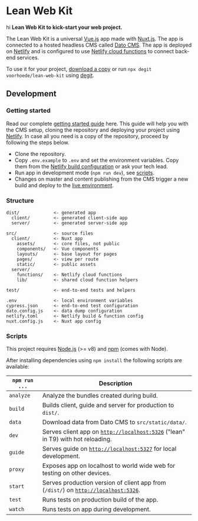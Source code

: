 # Lean Web Kit
hi
**Lean Web Kit to kick-start your web project.**

The Lean Web Kit is a universal [Vue.js](https://vuejs.org/) app made with [Nuxt.js](https://nuxtjs.org/). The app is connected to a hosted headless CMS called [Dato CMS](https://www.datocms.com/). The app is deployed on [Netlify](https://www.netlify.com/) and is configured to use [Netlify cloud functions](https://www.netlify.com/docs/functions/) to connect back-end services.

To use it for your project, [download a copy](https://github.com/voorhoede/lean-web-kit/archive/master.zip) or run `npx degit voorhoede/lean-web-kit` using [degit](https://github.com/Rich-Harris/degit).

## Development

### Getting started

Read our complete [getting started guide](https://leanwebkit.voorhoede.nl/en/getting-started/) here. This guide will help you with the CMS setup, cloning the repository and deploying your project using [Netlify](https://www.netlify.com/). In case all you need is a copy of the repository, proceed by following the steps below.

* Clone the repository.
* Copy `.env.example` to `.env` and set the environment variables. Copy them from the [Netlify build configuration](https://app.netlify.com/sites/leanwebkit/settings/deploys#build-environment-variables) or ask your tech lead. 
* Run app in development mode (`npm run dev`), see [scripts](#scripts).
* Changes on master and content publishing from the CMS trigger a new build and deploy to the [live environment](http://leanwebkit.voorhoede.nl).

### Structure

```
dist/             <- generated app
  client/         <- generated client-side app
  server/         <- generated server-side app

src/              <- source files
  client/         <- Nuxt app
    assets/       <- core files, not public
    components/   <- Vue components
    layouts/      <- base layout for pages
    pages/        <- view per route
    static/       <- public assets
  server/
    functions/    <- Netlify cloud functions
    lib/          <- shared cloud function helpers

test/             <- end-to-end tests and helpers

.env              <- local environment variables
cypress.json      <- end-to-end test configuration
dato.config.js    <- data dump configuration
netlify.toml      <- Netlify build & function config
nuxt.config.js    <- Nuxt app config
```

### Scripts

This project requires [Node.js](http://nodejs.org/) (>= v8) and [npm](https://npmjs.org/) (comes with Node).

After installing dependencies using `npm install` the following scripts are available:

`npm run ...` | Description
---|---
`analyze` | Analyze the bundles created during build.
`build` | Builds client, guide and server for production to `dist/`.
`data` | Download data from Dato CMS to `src/static/data/`.
`dev` | Serves client app on [`http://localhost:5326`](http://localhost:5326) ("lean" in T9) with hot reloading.
`guide` | Serves guide on [`http://localhost:5327`](http://localhost:5327) for local development.
`proxy` | Exposes app on localhost to world wide web for testing on other devices.
`start` | Serves production version of client app from (`/dist/`) on [`http://localhost:5326`](http://localhost:5326).
`test` | Runs tests on production build of the app.
`watch` | Runs tests on app during development.

